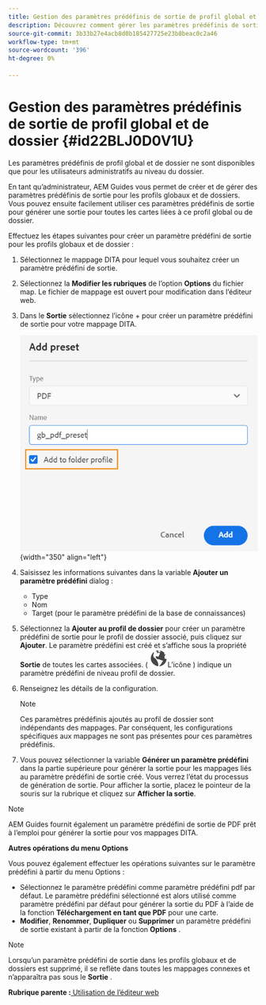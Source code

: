 ```yaml
---
title: Gestion des paramètres prédéfinis de sortie de profil global et de dossier
description: Découvrez comment gérer les paramètres prédéfinis de sortie de profil global et de dossier
source-git-commit: 3b33b27e4acb8d0b185427725e23b8beac0c2a46
workflow-type: tm+mt
source-wordcount: '396'
ht-degree: 0%

---
```



# Gestion des paramètres prédéfinis de sortie de profil global et de dossier {#id22BLJ0D0V1U}

Les paramètres prédéfinis de profil global et de dossier ne sont disponibles que pour les utilisateurs administratifs au niveau du dossier.

En tant qu’administrateur, AEM Guides vous permet de créer et de gérer des paramètres prédéfinis de sortie pour les profils globaux et de dossiers. Vous pouvez ensuite facilement utiliser ces paramètres prédéfinis de sortie pour générer une sortie pour toutes les cartes liées à ce profil global ou de dossier.

Effectuez les étapes suivantes pour créer un paramètre prédéfini de sortie pour les profils globaux et de dossier :

1. Sélectionnez le mappage DITA pour lequel vous souhaitez créer un paramètre prédéfini de sortie.
1. Sélectionnez la **Modifier les rubriques** de l’option **Options** du fichier map. Le fichier de mappage est ouvert pour modification dans l’éditeur web.
1. Dans le **Sortie** sélectionnez l’icône + pour créer un paramètre prédéfini de sortie pour votre mappage DITA.

   ![](images/add-global-output-preset.png){width="350" align="left"}

1. Saisissez les informations suivantes dans la variable **Ajouter un paramètre prédéfini** dialog :
   - Type
   - Nom
   - Target \(pour le paramètre prédéfini de la base de connaissances\)
1. Sélectionnez la **Ajouter au profil de dossier** pour créer un paramètre prédéfini de sortie pour le profil de dossier associé, puis cliquez sur **Ajouter**. Le paramètre prédéfini est créé et s’affiche sous la propriété **Sortie** de toutes les cartes associées. \( ![](images/global-preset-icon.svg)L’icône \) indique un paramètre prédéfini de niveau profil de dossier.
1. Renseignez les détails de la configuration.

   >[!NOTE]
   >
   > Ces paramètres prédéfinis ajoutés au profil de dossier sont indépendants des mappages. Par conséquent, les configurations spécifiques aux mappages ne sont pas présentes pour ces paramètres prédéfinis.

1. Vous pouvez sélectionner la variable **Générer un paramètre prédéfini** dans la partie supérieure pour générer la sortie pour les mappages liés au paramètre prédéfini de sortie créé. Vous verrez l’état du processus de génération de sortie. Pour afficher la sortie, placez le pointeur de la souris sur la rubrique et cliquez sur **Afficher la sortie**.

>[!NOTE]
>
> AEM Guides fournit également un paramètre prédéfini de sortie de PDF prêt à l’emploi pour générer la sortie pour vos mappages DITA.

**Autres opérations du menu Options**

Vous pouvez également effectuer les opérations suivantes sur le paramètre prédéfini à partir du menu Options :

- Sélectionnez le paramètre prédéfini comme paramètre prédéfini pdf par défaut. Le paramètre prédéfini sélectionné est alors utilisé comme paramètre prédéfini par défaut pour générer la sortie du PDF à l’aide de la fonction **Téléchargement en tant que PDF** pour une carte.
- **Modifier**, **Renommer**, **Dupliquer** ou **Supprimer** un paramètre prédéfini de sortie existant à partir de la fonction **Options** .

>[!NOTE]
>
> Lorsqu’un paramètre prédéfini de sortie dans les profils globaux et de dossiers est supprimé, il se reflète dans toutes les mappages connexes et n’apparaîtra pas sous le **Sortie** .

**Rubrique parente :**[ Utilisation de l’éditeur web](web-editor.md)

